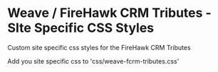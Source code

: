 # Weave / FireHawk CRM Tributes - SIte Specific CSS Styles

Custom site specific css styles for the FireHawk CRM Tributes

Add you site specific css to 'css/weave-fcrm-tributes.css'
